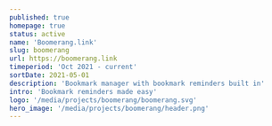 ```yaml
---
published: true
homepage: true
status: active
name: 'Boomerang.link'
slug: boomerang
url: https://boomerang.link
timeperiod: 'Oct 2021 - current'
sortDate: 2021-05-01
description: 'Bookmark manager with bookmark reminders built in'
intro: 'Bookmark reminders made easy'
logo: '/media/projects/boomerang/boomerang.svg'
hero_image: '/media/projects/boomerang/header.png'
---
```


